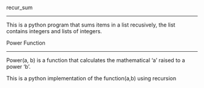 recur_sum
*****************************************************************
This is a python program that sums items in a list recusively, the list contains integers and lists of integers.


Power Function
*****************************************************************

Power(a, b) is a function that calculates the mathematical ‘a’ raised to a power ‘b’. 

This is a python implementation of the function(a,b) using recursion